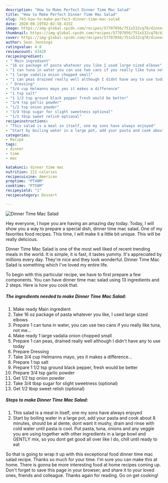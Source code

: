 ```yaml
---
description: "How to Make Perfect Dinner Time Mac Salad"
title: "How to Make Perfect Dinner Time Mac Salad"
slug: 743-how-to-make-perfect-dinner-time-mac-salad
date: 2020-08-19T02:02:58.415Z
image: https://img-global.cpcdn.com/recipes/57707056/751x532cq70/dinner-time-mac-salad-recipe-main-photo.jpg
thumbnail: https://img-global.cpcdn.com/recipes/57707056/751x532cq70/dinner-time-mac-salad-recipe-main-photo.jpg
cover: https://img-global.cpcdn.com/recipes/57707056/751x532cq70/dinner-time-mac-salad-recipe-main-photo.jpg
author: Sean Jennings
ratingvalue: 4.8
reviewcount: 43420
recipeingredient:
- " Main ingredient"
- "16 oz package of pasta whatever you like I used large sized elbows"
- "1 can tuna in water you can use two cans if you really like tuna not me"
- "1 large vadalia onion chopped small"
- "1 can peas drained really well although I didnt have any to use today"
- " Dressing"
- "3/4 cup Helmanns mayo yes it makes a difference"
- "1 tsp salt"
- "1 1/2 tsp ground black pepper fresh would be better"
- "3/4 tsp garlic powder"
- "1/2 tsp onion powder"
- "3/4 tbsp sugar for slight sweetness optional"
- "1/2 tbsp sweet relish optional"
recipeinstructions:
- "This salad is a meal in itself, one my sons have always enjoyed"
- "Start by boiling water in a large pot, add your pasta and cook about 8 minutes, should be al dente, dont want it mushy, drain and rinse with cold water until pasta is cool.  Put pasta, tuna, onions and any veggie you are using together with other ingredients in a large bowl and GENTLY mix, so you dont get good all over like I do, chill until ready to eat"
categories:
- Recipe
tags:
- dinner
- time
- mac

katakunci: dinner time mac 
nutrition: 211 calories
recipecuisine: American
preptime: "PT40M"
cooktime: "PT58M"
recipeyield: "1"
recipecategory: Dessert

---
```



![Dinner Time Mac Salad](https://img-global.cpcdn.com/recipes/57707056/751x532cq70/dinner-time-mac-salad-recipe-main-photo.jpg)

Hey everyone, I hope you are having an amazing day today. Today, I will show you a way to prepare a special dish, dinner time mac salad. One of my favorites food recipes. This time, I will make it a little bit unique. This will be really delicious.

Dinner Time Mac Salad is one of the most well liked of recent trending meals in the world. It is simple, it is fast, it tastes yummy. It's appreciated by millions every day. They're nice and they look wonderful. Dinner Time Mac Salad is something which I've loved my entire life.




To begin with this particular recipe, we have to first prepare a few components. You can have dinner time mac salad using 13 ingredients and 2 steps. Here is how you cook that.

<!--inarticleads1-->

##### The ingredients needed to make Dinner Time Mac Salad:

1. Make ready  Main ingredient
1. Take 16 oz package of pasta whatever you like, I used large sized elbows
1. Prepare 1 can tuna in water, you can use two cans if you really like tuna, not me...
1. Make ready 1 large vadalia onion chopped small
1. Prepare 1 can peas, drained really well although I didn&#39;t have any to use today
1. Prepare  Dressing
1. Take 3/4 cup Helmanns mayo, yes it makes a difference...
1. Prepare 1 tsp salt
1. Prepare 1 1/2 tsp ground black pepper, fresh would be better
1. Prepare 3/4 tsp garlic powder
1. Get 1/2 tsp onion powder
1. Take 3/4 tbsp sugar for slight sweetness (optional)
1. Get 1/2 tbsp sweet relish (optional)




<!--inarticleads2-->

##### Steps to make Dinner Time Mac Salad:

1. This salad is a meal in itself, one my sons have always enjoyed
1. Start by boiling water in a large pot, add your pasta and cook about 8 minutes, should be al dente, dont want it mushy, drain and rinse with cold water until pasta is cool.  Put pasta, tuna, onions and any veggie you are using together with other ingredients in a large bowl and GENTLY mix, so you dont get good all over like I do, chill until ready to eat




So that is going to wrap it up with this exceptional food dinner time mac salad recipe. Thanks so much for your time. I'm sure you can make this at home. There is gonna be more interesting food at home recipes coming up. Don't forget to save this page in your browser, and share it to your loved ones, friends and colleague. Thanks again for reading. Go on get cooking!
